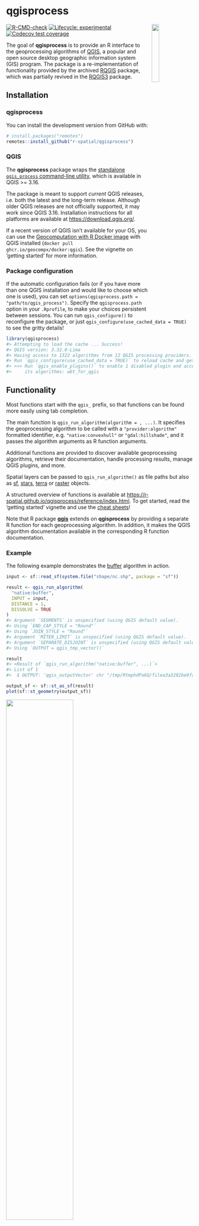 
<!-- README.md is generated from README.Rmd. Please edit that file -->

# qgisprocess

<img src="man/figures/qgisprocess.svg" align="right" hspace="10" vspace="0" width="20%">

<!-- badges: start -->

[![R-CMD-check](https://github.com/r-spatial/qgisprocess/actions/workflows/R-CMD-check.yaml/badge.svg)](https://github.com/r-spatial/qgisprocess/actions/workflows/R-CMD-check.yaml)
[![Lifecycle:
experimental](https://img.shields.io/badge/lifecycle-experimental-orange.svg)](https://lifecycle.r-lib.org/articles/stages.html#experimental)
[![Codecov test
coverage](https://codecov.io/gh/r-spatial/qgisprocess/branch/main/graph/badge.svg)](https://app.codecov.io/gh/r-spatial/qgisprocess/tree/main)
<!-- badges: end -->

The goal of **qgisprocess** is to provide an R interface to the
geoprocessing algorithms of [QGIS](https://qgis.org/en/site/), a popular
and open source desktop geographic information system (GIS) program. The
package is a re-implementation of functionality provided by the archived
[RQGIS](https://cran.r-project.org/package=RQGIS) package, which was
partially revived in the [RQGIS3](https://github.com/r-spatial/RQGIS3)
package.

## Installation

### qgisprocess

You can install the development version from GitHub with:

``` r
# install.packages("remotes")
remotes::install_github("r-spatial/qgisprocess")
```

### QGIS

The **qgisprocess** package wraps the [standalone `qgis_process`
command-line
utility](https://docs.qgis.org/latest/en/docs/user_manual/processing/standalone.html),
which is available in QGIS \>= 3.16.

The package is meant to support *current* QGIS releases, i.e. both the
latest and the long-term release. Although older QGIS releases are not
officially supported, it may work since QGIS 3.16. Installation
instructions for all platforms are available at
<https://download.qgis.org/>.

If a recent version of QGIS isn’t available for your OS, you can use the
[Geocomputation with R Docker
image](https://github.com/geocompx/docker/pkgs/container/docker) with
QGIS installed (`docker pull ghcr.io/geocompx/docker:qgis`). See the
vignette on ‘getting started’ for more information.

### Package configuration

If the automatic configuration fails (or if you have more than one QGIS
installation and would like to choose which one is used), you can set
`options(qgisprocess.path = "path/to/qgis_process")`. Specify the
`qgisprocess.path` option in your `.Rprofile`, to make your choices
persistent between sessions. You can run `qgis_configure()` to
reconfigure the package, or just `qgis_configure(use_cached_data =
TRUE)` to see the gritty details\!

``` r
library(qgisprocess)
#> Attempting to load the cache ... Success!
#> QGIS version: 3.32.0-Lima
#> Having access to 1322 algorithms from 12 QGIS processing providers.
#> Run `qgis_configure(use_cached_data = TRUE)` to reload cache and get more details.
#> >>> Run `qgis_enable_plugins()` to enable 1 disabled plugin and access
#>     its algorithms: wbt_for_qgis
```

## Functionality

Most functions start with the `qgis_` prefix, so that functions can be
found more easily using tab completion.

The main function is `qgis_run_algorithm(algorithm = , ...)`. It
specifies the geoprocessing algorithm to be called with a
`"provider:algorithm"` formatted identifier, e.g. `"native:convexhull"`
or `"gdal:hillshade"`, and it passes the algorithm arguments as R
function arguments.

Additional functions are provided to discover available geoprocessing
algorithms, retrieve their documentation, handle processing results,
manage QGIS plugins, and more.

Spatial layers can be passed to `qgis_run_algorithm()` as file paths but
also as [sf](https://r-spatial.github.io/sf/),
[stars](https://r-spatial.github.io/stars/),
[terra](https://rspatial.github.io/terra/) or
[raster](https://cran.r-project.org/package=raster) objects.

A structured overview of functions is available at
<https://r-spatial.github.io/qgisprocess/reference/index.html>. To get
started, read the ‘getting started’ vignette and use the [cheat
sheets](https://r-spatial.github.io/qgisprocess/articles/)\!

Note that R package
[**qgis**](https://github.com/JanCaha/r_package_qgis) extends on
**qgisprocess** by providing a separate R function for each
geoprocessing algorithm. In addition, it makes the QGIS algorithm
documentation available in the corresponding R function documentation.

### Example

The following example demonstrates the
[buffer](https://docs.qgis.org/latest/en/docs/user_manual/processing_algs/qgis/vectorgeometry.html#buffer)
algorithm in action.

``` r
input <- sf::read_sf(system.file("shape/nc.shp", package = "sf"))

result <- qgis_run_algorithm(
  "native:buffer",
  INPUT = input,
  DISTANCE = 1,
  DISSOLVE = TRUE
)
#> Argument `SEGMENTS` is unspecified (using QGIS default value).
#> Using `END_CAP_STYLE = "Round"`
#> Using `JOIN_STYLE = "Round"`
#> Argument `MITER_LIMIT` is unspecified (using QGIS default value).
#> Argument `SEPARATE_DISJOINT` is unspecified (using QGIS default value).
#> Using `OUTPUT = qgis_tmp_vector()`

result
#> <Result of `qgis_run_algorithm("native:buffer", ...)`>
#> List of 1
#>  $ OUTPUT: 'qgis_outputVector' chr "/tmp/RtmphdPa6Q/filea3a3282be9fa/filea3a36e501b76.gpkg"

output_sf <- sf::st_as_sf(result)
plot(sf::st_geometry(output_sf))
```

<img src="man/figures/README-buffer-1.png" width="60%" />

### Some tips

You can read the help associated with an algorithm using
`qgis_show_help()`.

``` r
qgis_show_help("native:buffer")
```

It may also be useful to run an algorithm in the QGIS GUI to determine
how the various input values are translated to string processing
arguments. This can be done using the ‘Advanced’ dropdown, by copying
either the `qgis_process` command string or the JSON string:

![](man/figures/copy_as_json.png)

Note that the JSON string can be passed directly to
`qgis_run_algorithm()`\!

You can search for algorithms with `qgis_search_algorithms()` (string
matching with regex).

``` r
qgis_search_algorithms(algorithm = "buffer", group = "[Vv]ector")
#> # A tibble: 11 × 5
#>    provider provider_title    group                algorithm     algorithm_title
#>    <chr>    <chr>             <chr>                <chr>         <chr>          
#>  1 gdal     GDAL              Vector geoprocessing gdal:bufferv… Buffer vectors 
#>  2 gdal     GDAL              Vector geoprocessing gdal:oneside… One side buffer
#>  3 grass7   GRASS             Vector (v.*)         grass7:v.buf… v.buffer       
#>  4 native   QGIS (native c++) Vector geometry      native:buffer Buffer         
#>  5 native   QGIS (native c++) Vector geometry      native:buffe… Variable width…
#>  6 native   QGIS (native c++) Vector geometry      native:multi… Multi-ring buf…
#>  7 native   QGIS (native c++) Vector geometry      native:singl… Single sided b…
#>  8 native   QGIS (native c++) Vector geometry      native:taper… Tapered buffers
#>  9 native   QGIS (native c++) Vector geometry      native:wedge… Create wedge b…
#> 10 qgis     QGIS              Vector geometry      qgis:variabl… Variable dista…
#> 11 sagang   SAGA Next Gen     Vector general       sagang:shape… Shapes buffer
```

A full list of available algorithms is returned by `qgis_algorithms()`.

``` r
qgis_algorithms()
#> # A tibble: 1,322 × 24
#>    provider         provider_title    algorithm     algorithm_id algorithm_title
#>    <chr>            <chr>             <chr>         <chr>        <chr>          
#>  1 3d               QGIS (3D)         3d:tessellate tessellate   Tessellate     
#>  2 cartographytools Cartography tools cartographyt… averagelines Average linest…
#>  3 cartographytools Cartography tools cartographyt… collapsedua… Collapse dual …
#>  4 cartographytools Cartography tools cartographyt… removecross… Remove cross r…
#>  5 cartographytools Cartography tools cartographyt… removeculde… Remove cul-de-…
#>  6 cartographytools Cartography tools cartographyt… removeround… Remove roundab…
#>  7 gdal             GDAL              gdal:aspect   aspect       Aspect         
#>  8 gdal             GDAL              gdal:assignp… assignproje… Assign project…
#>  9 gdal             GDAL              gdal:bufferv… buffervecto… Buffer vectors 
#> 10 gdal             GDAL              gdal:buildvi… buildvirtua… Build virtual …
#> # ℹ 1,312 more rows
#> # ℹ 19 more variables: provider_can_be_activated <lgl>,
#> #   provider_is_active <lgl>, provider_long_name <chr>, provider_version <chr>,
#> #   provider_warning <chr>, can_cancel <lgl>, deprecated <lgl>, group <chr>,
#> #   has_known_issues <lgl>, help_url <chr>, requires_matching_crs <lgl>,
#> #   short_description <chr>, tags <list>, default_raster_file_extension <chr>,
#> #   default_vector_file_extension <chr>, …
```

## Code of Conduct

Please note that the qgisprocess project is released with a [Contributor
Code of
Conduct](https://r-spatial.github.io/qgisprocess/CODE_OF_CONDUCT.html).
By contributing to this project, you agree to abide by its terms.

## More information

### Presentations

  - FOSS4G 2023:
    [slides](https://florisvdh.github.io/foss4g-2023-qgisprocess/) (talk
    follows later)
  - FOSS4G 2021:
    [slides](https://dewey.dunnington.ca/slides/qgisprocess2021/) &
    [talk](https://www.youtube.com/watch?v=iA0OQ2Icn6Y&t=1912s)

### Further reading

  - A
    [paper](https://journal.r-project.org/archive/2017/RJ-2017-067/index.html)
    on the original RQGIS package published in the R Journal
  - A [discussion](https://github.com/r-spatial/discuss/issues/41) about
    options for running QGIS from R that led to this package
  - The [pull request](https://github.com/qgis/QGIS/pull/34617) in the
    QGIS repo that led to the development of the `qgis_process`
    command-line utility
